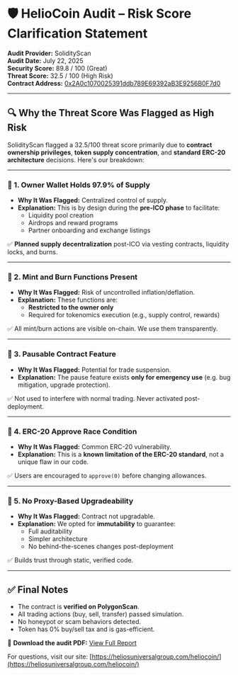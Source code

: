 # 🛡️ HelioCoin Audit – Risk Score Clarification Statement

**Audit Provider:** SolidityScan  
**Audit Date:** July 22, 2025  
**Security Score:** 89.8 / 100 (Great)  
**Threat Score:** 32.5 / 100 (High Risk)  
**Contract Address:** [0x2A0c1070025391ddb789E69392aB3E9256B0F7d0](https://polygonscan.com/address/0x2A0c1070025391ddb789E69392aB3E9256B0F7d0)

---

## 🔍 Why the Threat Score Was Flagged as High Risk

SolidityScan flagged a 32.5/100 threat score primarily due to **contract ownership privileges**, **token supply concentration**, and **standard ERC-20 architecture** decisions. Here's our breakdown:

---

### 🔸 1. Owner Wallet Holds 97.9% of Supply
- **Why It Was Flagged:** Centralized control of supply.
- **Explanation:** This is by design during the **pre-ICO phase** to facilitate:
  - Liquidity pool creation
  - Airdrops and reward programs
  - Partner onboarding and exchange listings

✅ **Planned supply decentralization** post-ICO via vesting contracts, liquidity locks, and burns.

---

### 🔸 2. Mint and Burn Functions Present
- **Why It Was Flagged:** Risk of uncontrolled inflation/deflation.
- **Explanation:** These functions are:
  - **Restricted to the owner only**
  - Required for tokenomics execution (e.g., supply control, rewards)

✅ All mint/burn actions are visible on-chain. We use them transparently.

---

### 🔸 3. Pausable Contract Feature
- **Why It Was Flagged:** Potential for trade suspension.
- **Explanation:** The pause feature exists **only for emergency use** (e.g. bug mitigation, upgrade protection).

✅ Not used to interfere with normal trading. Never activated post-deployment.

---

### 🔸 4. ERC-20 Approve Race Condition
- **Why It Was Flagged:** Common ERC-20 vulnerability.
- **Explanation:** This is a **known limitation of the ERC-20 standard**, not a unique flaw in our code. 

✅ Users are encouraged to `approve(0)` before changing allowances.

---

### 🔸 5. No Proxy-Based Upgradeability
- **Why It Was Flagged:** Contract not upgradable.
- **Explanation:** We opted for **immutability** to guarantee:
  - Full auditability
  - Simpler architecture
  - No behind-the-scenes changes post-deployment

✅ Builds trust through static, verified code.

---

## ✅ Final Notes
- The contract is **verified on PolygonScan**.
- All trading actions (buy, sell, transfer) passed simulation.
- No honeypot or scam behaviors detected.
- Token has 0% buy/sell tax and is gas-efficient.

📄 **Download the audit PDF:** [View Full Report](https://github.com/heliocoin/repo-name/blob/main/audit/heliocoin-audit-solidityscan.pdf)

For questions, visit our site: [https://heliosuniversalgroup.com/heliocoin/](https://heliosuniversalgroup.com/heliocoin/)
